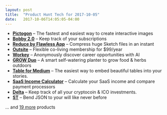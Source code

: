 ```yaml
---
layout: post
title:  "Product Hunt Tech for 2017-10-05"
date:   2017-10-06T14:05:05-04:00
---
```


* **[Pictogon](https://www.producthunt.com/posts/pictogon?utm_campaign=producthunt-api&utm_medium=api&utm_source=Application%3A+Daily+Digest+RSS+%28ID%3A+3202%29)** – The fastest and easiest way to create interactive images
* **[Bobby 2.0](https://www.producthunt.com/posts/bobby-2-0?utm_campaign=producthunt-api&utm_medium=api&utm_source=Application%3A+Daily+Digest+RSS+%28ID%3A+3202%29)** – Keep track of your subscriptions
* **[Reduce by Flawless App](https://www.producthunt.com/posts/reduce-by-flawless-app?utm_campaign=producthunt-api&utm_medium=api&utm_source=Application%3A+Daily+Digest+RSS+%28ID%3A+3202%29)** – Compress huge Sketch files in an instant
* **[Outsite](https://www.producthunt.com/posts/outsite-3?utm_campaign=producthunt-api&utm_medium=api&utm_source=Application%3A+Daily+Digest+RSS+%28ID%3A+3202%29)** – Flexible co-living membership for $99/year
* **[Workey](https://www.producthunt.com/posts/workey?utm_campaign=producthunt-api&utm_medium=api&utm_source=Application%3A+Daily+Digest+RSS+%28ID%3A+3202%29)** – Anonymously discover career opportunities with AI
* **[GROW Duo](https://www.producthunt.com/posts/grow-duo?utm_campaign=producthunt-api&utm_medium=api&utm_source=Application%3A+Daily+Digest+RSS+%28ID%3A+3202%29)** – A smart self-watering planter to grow food & herbs outdoors
* **[Table for Medium](https://www.producthunt.com/posts/table-for-medium?utm_campaign=producthunt-api&utm_medium=api&utm_source=Application%3A+Daily+Digest+RSS+%28ID%3A+3202%29)** – The easiest way to embed beautiful tables into your stories.
* **[SaaS Income Calculator](https://www.producthunt.com/posts/saas-income-calculator?utm_campaign=producthunt-api&utm_medium=api&utm_source=Application%3A+Daily+Digest+RSS+%28ID%3A+3202%29)** – Calculate your SaaS income and compare payment processors
* **[Delta](https://www.producthunt.com/posts/delta?utm_campaign=producthunt-api&utm_medium=api&utm_source=Application%3A+Daily+Digest+RSS+%28ID%3A+3202%29)** – Keep track of all your cryptocoin & ICO investments.
* **[ST](https://www.producthunt.com/posts/st?utm_campaign=producthunt-api&utm_medium=api&utm_source=Application%3A+Daily+Digest+RSS+%28ID%3A+3202%29)** – Bend JSON to your will like never before

… and [19 more](https://www.producthunt.com/tech) products